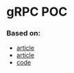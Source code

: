 # gRPC POC

### Based on:
- [article](https://medium.com/mobicareofficial/iniciando-com-grpc-c48d81774266)
- [article](https://grpc.io/docs/languages/java/basics/)
- [code](https://github.com/luizfelipe94/crudgrpc)